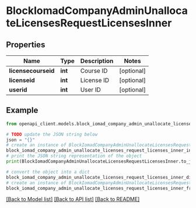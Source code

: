 # BlockIomadCompanyAdminUnallocateLicensesRequestLicensesInner


## Properties

Name | Type | Description | Notes
------------ | ------------- | ------------- | -------------
**licensecourseid** | **int** | Course ID | [optional] 
**licenseid** | **int** | License ID | [optional] 
**userid** | **int** | User ID | [optional] 

## Example

```python
from openapi_client.models.block_iomad_company_admin_unallocate_licenses_request_licenses_inner import BlockIomadCompanyAdminUnallocateLicensesRequestLicensesInner

# TODO update the JSON string below
json = "{}"
# create an instance of BlockIomadCompanyAdminUnallocateLicensesRequestLicensesInner from a JSON string
block_iomad_company_admin_unallocate_licenses_request_licenses_inner_instance = BlockIomadCompanyAdminUnallocateLicensesRequestLicensesInner.from_json(json)
# print the JSON string representation of the object
print(BlockIomadCompanyAdminUnallocateLicensesRequestLicensesInner.to_json())

# convert the object into a dict
block_iomad_company_admin_unallocate_licenses_request_licenses_inner_dict = block_iomad_company_admin_unallocate_licenses_request_licenses_inner_instance.to_dict()
# create an instance of BlockIomadCompanyAdminUnallocateLicensesRequestLicensesInner from a dict
block_iomad_company_admin_unallocate_licenses_request_licenses_inner_from_dict = BlockIomadCompanyAdminUnallocateLicensesRequestLicensesInner.from_dict(block_iomad_company_admin_unallocate_licenses_request_licenses_inner_dict)
```
[[Back to Model list]](../README.md#documentation-for-models) [[Back to API list]](../README.md#documentation-for-api-endpoints) [[Back to README]](../README.md)


